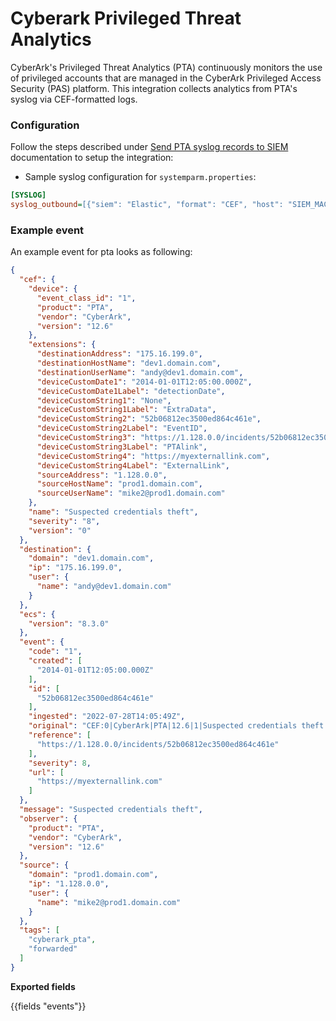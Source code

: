 # Cyberark Privileged Threat Analytics

CyberArk's Privileged Threat Analytics (PTA) continuously monitors the use of privileged accounts that are managed in the CyberArk Privileged Access Security (PAS) platform. This integration collects analytics from PTA's syslog via CEF-formatted logs.

### Configuration

Follow the steps described under [Send PTA syslog records to SIEM](https://docs.cyberark.com/Product-Doc/OnlineHelp/PAS/Latest/en/Content/PTA/Outbound-Sending-%20PTA-syslog-Records-to-SIEM.htm) documentation to setup the integration:

- Sample syslog configuration for `systemparm.properties`:

```ini
[SYSLOG]
syslog_outbound=[{"siem": "Elastic", "format": "CEF", "host": "SIEM_MACHINE_ADDRESS", "port": 9301, "protocol": "TCP"}]
```

### Example event
An example event for pta looks as following:

```json
{
  "cef": {
    "device": {
      "event_class_id": "1",
      "product": "PTA",
      "vendor": "CyberArk",
      "version": "12.6"
    },
    "extensions": {
      "destinationAddress": "175.16.199.0",
      "destinationHostName": "dev1.domain.com",
      "destinationUserName": "andy@dev1.domain.com",
      "deviceCustomDate1": "2014-01-01T12:05:00.000Z",
      "deviceCustomDate1Label": "detectionDate",
      "deviceCustomString1": "None",
      "deviceCustomString1Label": "ExtraData",
      "deviceCustomString2": "52b06812ec3500ed864c461e",
      "deviceCustomString2Label": "EventID",
      "deviceCustomString3": "https://1.128.0.0/incidents/52b06812ec3500ed864c461e",
      "deviceCustomString3Label": "PTAlink",
      "deviceCustomString4": "https://myexternallink.com",
      "deviceCustomString4Label": "ExternalLink",
      "sourceAddress": "1.128.0.0",
      "sourceHostName": "prod1.domain.com",
      "sourceUserName": "mike2@prod1.domain.com"
    },
    "name": "Suspected credentials theft",
    "severity": "8",
    "version": "0"
  },
  "destination": {
    "domain": "dev1.domain.com",
    "ip": "175.16.199.0",
    "user": {
      "name": "andy@dev1.domain.com"
    }
  },
  "ecs": {
    "version": "8.3.0"
  },
  "event": {
    "code": "1",
    "created": [
      "2014-01-01T12:05:00.000Z"
    ],
    "id": [
      "52b06812ec3500ed864c461e"
    ],
    "ingested": "2022-07-28T14:05:49Z",
    "original": "CEF:0|CyberArk|PTA|12.6|1|Suspected credentials theft|8|suser=mike2@prod1.domain.com shost=prod1.domain.com src=1.128.0.0 duser=andy@dev1.domain.com dhost=dev1.domain.com dst=175.16.199.0 cs1Label=ExtraData cs1=None cs2Label=EventID cs2=52b06812ec3500ed864c461e deviceCustomDate1Label=detectionDate deviceCustomDate1=1388577900000 cs3Label=PTAlink cs3=https://1.128.0.0/incidents/52b06812ec3500ed864c461e cs4Label=ExternalLink cs4=https://myexternallink.com",
    "reference": [
      "https://1.128.0.0/incidents/52b06812ec3500ed864c461e"
    ],
    "severity": 8,
    "url": [
      "https://myexternallink.com"
    ]
  },
  "message": "Suspected credentials theft",
  "observer": {
    "product": "PTA",
    "vendor": "CyberArk",
    "version": "12.6"
  },
  "source": {
    "domain": "prod1.domain.com",
    "ip": "1.128.0.0",
    "user": {
      "name": "mike2@prod1.domain.com"
    }
  },
  "tags": [
    "cyberark_pta",
    "forwarded"
  ]
}
```

**Exported fields**

{{fields "events"}}